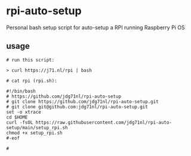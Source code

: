 # rpi-auto-setup

Personal bash setup script for auto-setup a RPI running Raspberry Pi OS

## usage

~~~shell
# run this script:

> curl https://j71.nl/rpi | bash

# cat rpi (rpi.sh):

#!/bin/bash
# https://github.com/jdg71nl/rpi-auto-setup
# git clone https://github.com/jdg71nl/rpi-auto-setup.git
# git clone git@github.com:jdg71nl/rpi-auto-setup.git
set -o xtrace
cd $HOME
curl -fsOL https://raw.githubusercontent.com/jdg71nl/rpi-auto-setup/main/setup_rpi.sh
chmod +x setup_rpi.sh
#-eof

#
~~~
